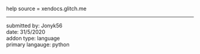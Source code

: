 help source = xendocs.glitch.me

-----------------------------

submitted by: Jonyk56<br>
date: 31/5/2020<br>
addon type: language<br>
primary langauge: python
